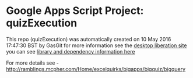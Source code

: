 # Google Apps Script Project: quizExecution
This repo (quizExecution) was automatically created on 10 May 2016 17:47:30 BST by GasGit
for more information see the [desktop liberation site](http://ramblings.mcpher.com/Home/excelquirks/drivesdk/gettinggithubready "desktop liberation")
you can see [library and dependency information here](dependencies.md)

For more details see - http://ramblings.mcpher.com/Home/excelquirks/bigapps/bigquiz/bigquery
